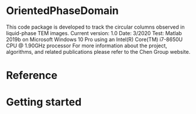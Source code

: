 # OrientedPhaseDomain

This code package is developed to track the circular columns observed in liquid-phase TEM images.
Current version: 1.0
Date: 3/2020
Test: Matlab 2019b on Microsoft Windows 10 Pro using an Intel(R) Core(TM) i7-8650U CPU @ 1.90GHz processor
For more information about the project, algorithms, and related publications please refer to the Chen Group website.

# Reference

# Getting started

